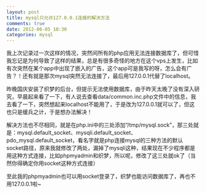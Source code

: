 ```yaml
---
layout: post
title: mysql只允许127.0.0.1连接的解决方法
comments: true
date: 2012-06-05 10:30
categories: mysql
---
```


我上次记录过一次这样的情况，突然间所有的php应用无法连接数据库了，但可惜我忘记是为何导致了这样的结果，总是有很多奇怪的地方在这个vps上发生，比如有次突然在某个app中出现了嵌入的广告，这个app可是我写的呀，怎么会有广告？！还有就是那次mysql突然无法连接了，最后用127.0.0.1代替了localhost。

昨晚国庆安装了织梦的后台，但提示无法使用数据库，由于昨天太晚了没有深入研究，早晨起来看了一下，有人说去查看data/common.inc.php文件中的信息，我去看了一下，突然想起来localhost不能用了，于是改为127.0.0.1就可以了，但这也只是缓兵之计，于是想办法解决！

解决方法也不尽相同，就是在php.ini中的三处添加“/tmp/mysql.sock”，那三处就是：mysql.default_socket、mysqli.default_socket、pdo_mysql.default_socket，看名字就是php连接mysql的三种方法的默认socket路径，原来我就修改了两处，漏掉了mysqli这种，结果现在不少程序都是用这种方式连接，比如phpmyadmin和织梦，所以呢，修改了这三处就ok了（当然你得确定你用socket这种方式连接）

至此我的phpmyadmin也可以用socket登录了，织梦也能访问数据库了，再也不用127.0.0.1啦~

